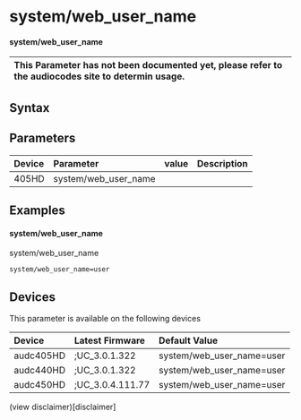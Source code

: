 ﻿---
description: system/web_user_name
search: false
---

# system/web_user_name

#### system/web_user_name


| This Parameter has not been documented yet, please refer to the audiocodes site to determin usage.  | 
| :--- |

## Syntax

## Parameters
|Device|Parameter|value|Description|
|:---|:---|:---|:---|
| 405HD | system/web_user_name |  |  |

## Examples
#### system/web_user_name

system/web_user_name

```
system/web_user_name=user
```

## Devices
This parameter is available on the following devices

| Device | Latest Firmware | Default Value |
|:---|:---|:---|
| audc405HD | ;UC_3.0.1.322 | system/web_user_name=user 
| audc440HD | ;UC_3.0.1.322 | system/web_user_name=user 
| audc450HD | ;UC_3.0.4.111.77 | system/web_user_name=user 

(view disclaimer)[disclaimer]
